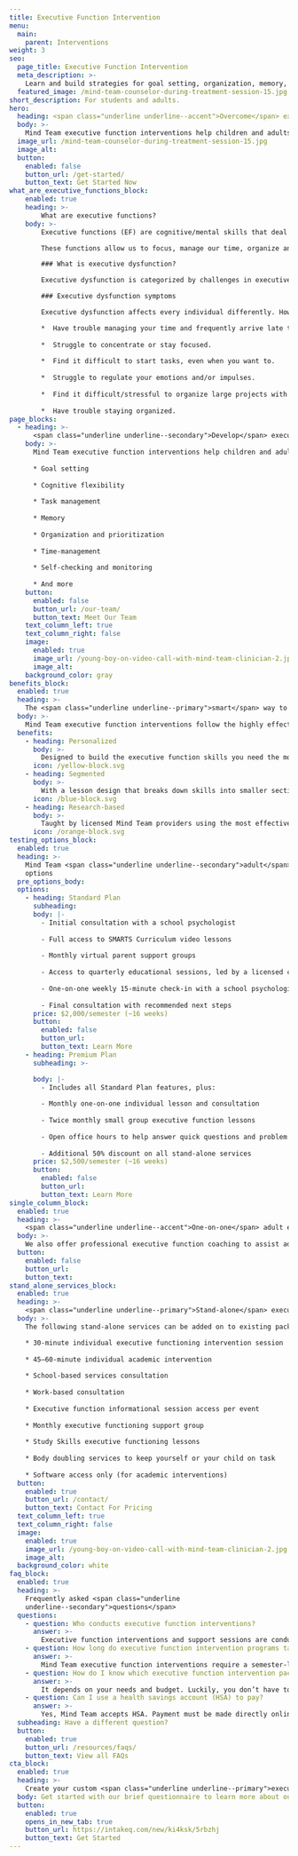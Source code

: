 ```yaml
---
title: Executive Function Intervention
menu:
  main:
    parent: Interventions
weight: 3
seo:
  page_title: Executive Function Intervention
  meta_description: >-
    Learn and build strategies for goal setting, organization, memory, self-regulation and other executive functions.
  featured_image: /mind-team-counselor-during-treatment-session-15.jpg
short_description: For students and adults.
hero:
  heading: <span class="underline underline--accent">Overcome</span> executive function challenges.
  body: >-
    Mind Team executive function interventions help children and adults develop executive function skills that work with their unique mind and learning style.
  image_url: /mind-team-counselor-during-treatment-session-15.jpg
  image_alt:
  button:
    enabled: false
    button_url: /get-started/
    button_text: Get Started Now
what_are_executive_functions_block:
    enabled: true
    heading: >-
        What are executive functions?
    body: >-
        Executive functions (EF) are cognitive/mental skills that deal with three (3) main brain functions: __working memory, flexible thinking__ and __self-control__. 

        These functions allow us to focus, manage our time, organize and prioritize tasks, remember instructions, regulate emotions and more. 

        ### What is executive dysfunction?

        Executive dysfunction is categorized by challenges in executive function skills that interfere with an individual’s functioning. Both children and adults can struggle with executive dysfunction, often a symptom of other neurodivergent conditions such as ADHD, autism and more.

        ### Executive dysfunction symptoms

        Executive dysfunction affects every individual differently. However, you or your child may be struggling with this condition if you:

        *  Have trouble managing your time and frequently arrive late to school, work and other important functions. 
        
        *  Struggle to concentrate or stay focused. 
        
        *  Find it difficult to start tasks, even when you want to. 
        
        *  Struggle to regulate your emotions and/or impulses. 
        
        *  Find it difficult/stressful to organize large projects with multiple tasks and deadlines. 
        
        *  Have trouble staying organized.
page_blocks:
  - heading: >-
      <span class="underline underline--secondary">Develop</span> executive function strategies.
    body: >-
      Mind Team executive function interventions help children and adults improve their lives and learning abilities by building key executive function skills, including: 
      
      * Goal setting 
      
      * Cognitive flexibility
      
      * Task management 
      
      * Memory 
      
      * Organization and prioritization
      
      * Time-management 
      
      * Self-checking and monitoring 
      
      * And more
    button:
      enabled: false
      button_url: /our-team/
      button_text: Meet Our Team
    text_column_left: true
    text_column_right: false
    image:
      enabled: true
      image_url: /young-boy-on-video-call-with-mind-team-clinician-2.jpg
      image_alt:
    background_color: gray
benefits_block:
  enabled: true
  heading: >-
    The <span class="underline underline--primary">smart</span> way to build executive function skills.
  body: >-
    Mind Team executive function interventions follow the highly effective <a href="https://smarts-ef.org/" target="_blank" rel="nofollow noopener noreferrer">SMARTS curriculum</a> and individual coaching to provide each participant the most effective, personalized learning environment.
  benefits:
    - heading: Personalized 
      body: >-
        Designed to build the executive function skills you need the most, personalized to meet your unique needs and learning style.
      icon: /yellow-block.svg
    - heading: Segmented
      body: >-
        With a lesson design that breaks down skills into smaller sections, you will build upon your abilities as you learn.
      icon: /blue-block.svg
    - heading: Research-based
      body: >-
        Taught by licensed Mind Team providers using the most effective program, proven to build skills and lead to success both in and out of the classroom.
      icon: /orange-block.svg
testing_options_block:
  enabled: true
  heading: >-
    Mind Team <span class="underline underline--secondary">adult</span> testing
    options
  pre_options_body:
  options:
    - heading: Standard Plan
      subheading:
      body: |-
        - Initial consultation with a school psychologist
        
        - Full access to SMARTS Curriculum video lessons
        
        - Monthly virtual parent support groups
        
        - Access to quarterly educational sessions, led by a licensed clinician 
        
        - One-on-one weekly 15-minute check-in with a school psychologist 
        
        - Final consultation with recommended next steps
      price: $2,000/semester (~16 weeks)
      button:
        enabled: false
        button_url: 
        button_text: Learn More
    - heading: Premium Plan
      subheading: >-

      body: |-
        - Includes all Standard Plan features, plus:
        
        - Monthly one-on-one individual lesson and consultation 
        
        - Twice monthly small group executive function lessons
        
        - Open office hours to help answer quick questions and problem solve
        
        - Additional 50% discount on all stand-alone services
      price: $2,500/semester (~16 weeks)
      button:
        enabled: false
        button_url: 
        button_text: Learn More
single_column_block:
  enabled: true
  heading: >-
    <span class="underline underline--accent">One-on-one</span> adult executive function coaching
  body: >-
    We also offer professional executive function coaching to assist adults struggling with executive dysfunction. Schedule an initial consultation to develop the custom treatment plan that’s best for you and your needs.
  button:
    enabled: false
    button_url: 
    button_text: 
stand_alone_services_block: 
  enabled: true
  heading: >-
    <span class="underline underline--primary">Stand-alone</span> executive function support services
  body: >-
    The following stand-alone services can be added on to existing packages or purchased individually. 

    * 30-minute individual executive functioning intervention session
    
    * 45–60-minute individual academic intervention 
    
    * School-based services consultation 
    
    * Work-based consultation 
    
    * Executive function informational session access per event 
    
    * Monthly executive functioning support group
    
    * Study Skills executive functioning lessons
    
    * Body doubling services to keep yourself or your child on task
    
    * Software access only (for academic interventions)
  button:
    enabled: true
    button_url: /contact/
    button_text: Contact For Pricing
  text_column_left: true
  text_column_right: false
  image:
    enabled: true
    image_url: /young-boy-on-video-call-with-mind-team-clinician-2.jpg
    image_alt:
  background_color: white
faq_block:
  enabled: true
  heading: >-
    Frequently asked <span class="underline
    underline--secondary">questions</span>
  questions:
    - question: Who conducts executive function interventions?
      answer: >-
        Executive function interventions and support sessions are conducted by skilled interventionists and school psychologists who fit your unique needs.
    - question: How long do executive function intervention programs take to complete?
      answer: >-
        Mind Team executive function interventions require a semester-long commitment (about 16 weeks).
    - question: How do I know which executive function intervention package to choose?
      answer: >-
        It depends on your needs and budget. Luckily, you don’t have to figure it out all on your own. After filling out our brief questionnaire, we’ll help you determine which executive function intervention program or service best fits your needs.
    - question: Can I use a health savings account (HSA) to pay?
      answer: >-
        Yes, Mind Team accepts HSA. Payment must be made directly online; we do not invoice third parties.
  subheading: Have a different question?
  button:
    enabled: true
    button_url: /resources/faqs/
    button_text: View all FAQs
cta_block:
  enabled: true
  heading: >-
    Create your custom <span class="underline underline--primary">executive function</span> support program.
  body: Get started with our brief questionnaire to learn more about our additional executive function support services and flexible options that fit your budget and needs.
  button:
    enabled: true
    opens_in_new_tab: true
    button_url: https://intakeq.com/new/ki4ksk/5rbzhj
    button_text: Get Started
---
```


